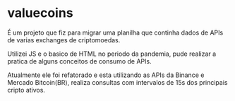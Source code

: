 # valuecoins


É um projeto que fiz para migrar uma planilha que continha dados de APIs de varias exchanges de criptomoedas.

Utilizei JS e o basico de HTML no periodo da pandemia, pude realizar a pratica de alguns conceitos de consumo de APIs.


Atualmente ele foi refatorado e esta utilizando as APIs da Binance e Mercado Bitcoin(BR), realiza consultas com intervalos de 15s dos principais cripto ativos.
